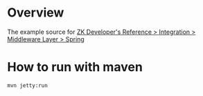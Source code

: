 # Overview
The example source for [ZK Developer's Reference > Integration > Middleware Layer > Spring](https://www.zkoss.org/wiki/ZK_Developer%27s_Reference/Integration/Middleware_Layer/Spring)

# How to run with maven
`mvn jetty:run`
